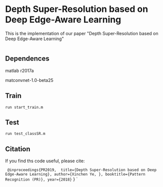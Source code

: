 # Depth Super-Resolution based on Deep Edge-Aware Learning

This is the implementation of our paper "Depth Super-Resolution based on Deep Edge-Aware Learning"

![]()

## Dependences

matlab r2017a

matconvnet-1.0-beta25

## Train
` run start_train.m `

## Test
` run test_classSR.m `

## Citation 
If you find ths code useful, please cite:

` @inproceedings{PR2019, 
  title={Depth Super-Resolution based on Deep Edge-Aware Learning},
  author={Xinchen Ye, },
  booktitle={Pattern Recognition (PR)},
  year={2018}`
 } `

